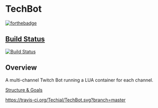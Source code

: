 # TechBot

[![forthebadge](http://forthebadge.com/images/badges/made-with-c-sharp.svg)](https://Techial.github.io/TechBot/)

## [Build Status](https://Techial.github.io/TechBot/)

[![Build Status](https://travis-ci.org/Techial/TechBot.svg?branch=master)](https://travis-ci.org/Techial/TechBot)

## Overview

A multi-channel Twitch Bot running a LUA container for each channel.

[Structure & Goals](docs/STRUCTURE.md)

https://travis-ci.org/Techial/TechBot.svg?branch=master